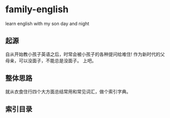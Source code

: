 # family-english
learn english with my son day and night 

## 起源
自从开始教小孩子英语之后，时常会被小孩子的各种提问给难住!
作为新时代的父母亲，可以没面子，不能总是没面子。
上吧。
## 整体思路
就从衣食住行四个大方面总结常用和常见词汇，做个索引字典。
## 索引目录
